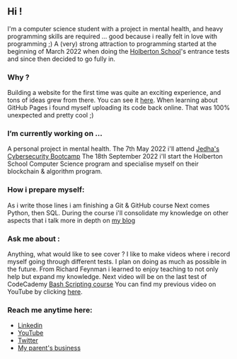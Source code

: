 ## Hi !

I'm a computer science student with a project in mental health, and heavy programming skills are required ... 
good because i really felt in love with programming ;)
A (very) strong attraction to programming started at the beginning of March 2022 when doing the [Holberton School](https://www.holbertonschool.com/)'s
entrance tests and since then decided to go fully in.

### Why ?
Building a website for the first time was quite an exciting experience, and tons of ideas grew from there. You can see it [here](https://jerepe.github.io/my_first_website/).
When learning about GitHub Pages i found myself uploading its code back online. That was 100% unexpected and pretty cool ;) 

### I’m currently working on ...
A personal project in mental health. 
The 7th May 2022 i'll attend [Jedha's Cybersecurity Bootcamp](https://en.jedha.co/formations/cybersecurity-essentials)
The 18th September 2022 i'll start the Holberton School Computer Science program and specialise myself on their blockchain & algorithm program.

### How i prepare myself:
As i write those lines i am finishing a Git & GitHub course
Next comes Python, then SQL.
During the course i'll consolidate my knowledge on other aspects that i talk more in depth on [my blog](https://www.jeremyperreau.com)

### Ask me about :
Anything, what would like to see cover ? I like to make videos where i record myself going through different tests.
I plan on doing as much as possible in the future. From Richard Feynman i learned to enjoy teaching to not only help but 
expand my knowledge.
Next video will be on the last test of CodeCademy [Bash Scripting course](https://www.codecademy.com/learn/bash-scripting)
You can find my previous video on YouTube by clicking [here](https://youtu.be/0U_DLksgi6o).

### Reach me anytime here:
- [Linkedin](https://www.linkedin.com/in/jeremyperreau/)
- [YouTube](https://www.youtube.com/channel/UC3N4Gdvnjj3nTX3bwGvZ80w)
- [Twitter](https://twitter.com/jeremy_perreau)
- [My parent's business](https://lepetitcaddie.com/)
